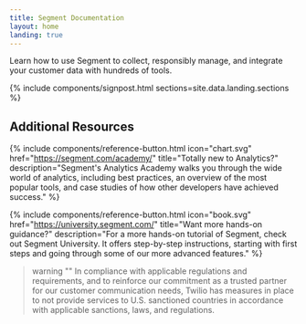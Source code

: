 ```yaml
---
title: Segment Documentation
layout: home
landing: true
---
```


Learn how to use Segment to collect, responsibly manage, and integrate your customer data with hundreds of tools.

{% include components/signpost.html sections=site.data.landing.sections %}

## Additional Resources

{% include components/reference-button.html
  icon="chart.svg"
  href="https://segment.com/academy/"
  title="Totally new to Analytics?"
  description="Segment's Analytics Academy walks you through the wide world of analytics, including best practices, an overview of the most popular tools, and case studies of how other developers have achieved success."
%}

{% include components/reference-button.html
  icon="book.svg"
  href="https://university.segment.com/"
  title="Want more hands-on guidance?"
  description="For a more hands-on tutorial of Segment, check out Segment University. It offers step-by-step instructions, starting with first steps and going through some of our more advanced features."
%}


> warning ""
> In compliance with applicable regulations and requirements, and to reinforce our commitment as a trusted partner for our customer communication needs, Twilio has measures in place to not provide services to U.S. sanctioned countries in accordance with applicable sanctions, laws, and regulations.